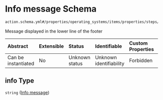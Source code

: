 # Info message Schema

```txt
action.schema.yml#/properties/operating_systems/items/properties/steps/items/properties/actions/items/properties/core:info/properties/info
```

Message displayed in the lower line of the footer

| Abstract            | Extensible | Status         | Identifiable            | Custom Properties | Additional Properties | Access Restrictions | Defined In                                                          |
| :------------------ | :--------- | :------------- | :---------------------- | :---------------- | :-------------------- | :------------------ | :------------------------------------------------------------------ |
| Can be instantiated | No         | Unknown status | Unknown identifiability | Forbidden         | Allowed               | none                | [device.schema.json*](../device.schema.json "open original schema") |

## info Type

`string` ([Info message](device-properties-operating-systems-operating-system-properties-steps-step-properties-group-step-action-properties-coreinfo-action-properties-info-message.md))
